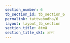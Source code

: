 ```yaml
---
section_number: 6
tb_section_id: tb_section_6
permalink: tattvabodha/6
layout: layout_tb_section
section_title: ātmā
section_title_skt: आत्मा
---
```


